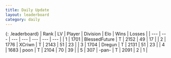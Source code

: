 ```yaml
---
title: Daily Update
layout: leaderboard
category: daily
---
```


{: .leaderboard}
| Rank | LV | Player | Division | Elo | Wins | Losses |
| --- | --- | --- | --- | --- | --- | --- |
| <span data-change="1">1</span> | 1701 | <span title="ID: 692745">BlessedFuture</span> | T | <span data-change="50">2152</span> | <span data-change="10">49</span> | <span data-change="1">17</span> |
| <span data-change="2">2</span> | 1776 | <span title="ID: 448883">XCriwn</span> | T | <span data-change="47">2143</span> | <span data-change="13">51</span> | <span data-change="2">23</span> |
| <span data-change="-2">3</span> | 1704 | <span title="ID: 337810">Dregun</span> | T | <span data-change="0">2131</span> | <span data-change="0">51</span> | <span data-change="0">23</span> |
| <span data-change="-1">4</span> | 1683 | <span title="ID: 540690">poon</span> | T | <span data-change="4">2104</span> | <span data-change="9">70</span> | <span data-change="5">39</span> |
| <span data-change="1">5</span> | 307 | <span title="ID: 719486">-pan-</span> | T | <span data-change="0">2091</span> | <span data-change="0">2</span> | <span data-change="0">1</span> |